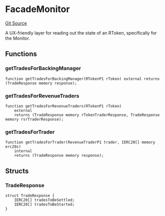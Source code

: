# FacadeMonitor
[Git Source](https://github.com/larrythecucumber321/protocol/blob/0e60393685a4ae7994ac986273cdfa4cf9c069ed/contracts/facade/FacadeMonitor.sol)

A UX-friendly layer for reading out the state of an RToken, specifically for the Monitor.


## Functions
### getTradesForBackingManager


```solidity
function getTradesForBackingManager(RTokenP1 rToken) external returns (TradeResponse memory response);
```

### getTradesForRevenueTraders


```solidity
function getTradesForRevenueTraders(RTokenP1 rToken)
    external
    returns (TradeResponse memory rTokenTraderResponse, TradeResponse memory rsrTraderResponse);
```

### getTradesForTrader


```solidity
function getTradesForTrader(RevenueTraderP1 trader, IERC20[] memory erc20s)
    internal
    returns (TradeResponse memory response);
```

## Structs
### TradeResponse

```solidity
struct TradeResponse {
    IERC20[] tradesToBeSettled;
    IERC20[] tradesToBeStarted;
}
```

